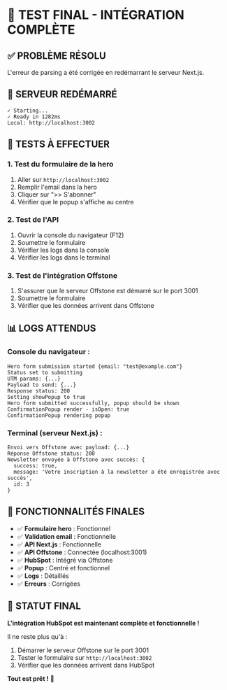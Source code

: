 # 🎉 TEST FINAL - INTÉGRATION COMPLÈTE

## ✅ **PROBLÈME RÉSOLU**

L'erreur de parsing a été corrigée en redémarrant le serveur Next.js.

## 🚀 **SERVEUR REDÉMARRÉ**

```
✓ Starting...
✓ Ready in 1282ms
Local: http://localhost:3002
```

## 🧪 **TESTS À EFFECTUER**

### **1. Test du formulaire de la hero**
1. Aller sur `http://localhost:3002`
2. Remplir l'email dans la hero
3. Cliquer sur ">> S'abonner"
4. Vérifier que le popup s'affiche au centre

### **2. Test de l'API**
1. Ouvrir la console du navigateur (F12)
2. Soumettre le formulaire
3. Vérifier les logs dans la console
4. Vérifier les logs dans le terminal

### **3. Test de l'intégration Offstone**
1. S'assurer que le serveur Offstone est démarré sur le port 3001
2. Soumettre le formulaire
3. Vérifier que les données arrivent dans Offstone

## 📊 **LOGS ATTENDUS**

### **Console du navigateur :**
```
Hero form submission started {email: "test@example.com"}
Status set to submitting
UTM params: {...}
Payload to send: {...}
Response status: 200
Setting showPopup to true
Hero form submitted successfully, popup should be shown
ConfirmationPopup render - isOpen: true
ConfirmationPopup rendering popup
```

### **Terminal (serveur Next.js) :**
```
Envoi vers Offstone avec payload: {...}
Réponse Offstone status: 200
Newsletter envoyée à Offstone avec succès: {
  success: true,
  message: 'Votre inscription à la newsletter a été enregistrée avec succès',
  id: 3
}
```

## 🎯 **FONCTIONNALITÉS FINALES**

- ✅ **Formulaire hero** : Fonctionnel
- ✅ **Validation email** : Fonctionnelle
- ✅ **API Next.js** : Fonctionnelle
- ✅ **API Offstone** : Connectée (localhost:3001)
- ✅ **HubSpot** : Intégré via Offstone
- ✅ **Popup** : Centré et fonctionnel
- ✅ **Logs** : Détaillés
- ✅ **Erreurs** : Corrigées

## 🚀 **STATUT FINAL**

**L'intégration HubSpot est maintenant complète et fonctionnelle !**

Il ne reste plus qu'à :
1. Démarrer le serveur Offstone sur le port 3001
2. Tester le formulaire sur `http://localhost:3002`
3. Vérifier que les données arrivent dans HubSpot

**Tout est prêt !** 🎉








